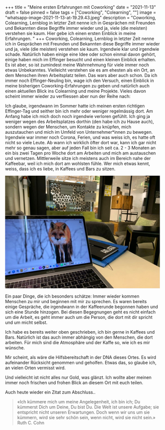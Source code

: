 +++
title = "Meine ersten Erfahrungen mit Coworking"
date = "2021-11-13"
draft = false
pinned = false
tags = ["Coworking", "Colearning", ""]
image = "whatsapp-image-2021-11-13-at-19.29.43.jpeg"
description = "Coworking, Colearning, Lernblog in letzter Zeit nenne ich in Gesprächen mit Freunden und Bekannten diese Begriffe immer wieder und ja, viele (die meisten) verstehen sie kaum. Hier gebe ich einen ersten Einblick in meine Erfahrungen. "
+++
Coworking, Colearning, Lernblog in letzter Zeit nenne ich in Gesprächen mit Freunden und Bekannten diese Begriffe immer wieder und ja, viele (die meisten) verstehen sie kaum. Irgendwie klar und irgendwie schade. Natürlich haben einige eine Idee oder schon einmal davon gehört, einige haben mich im Effinger besucht und einen kleinen Einblick erhalten. Es ist aber, so ist zumindest meine Wahrnehmung für viele immer noch etwas Unbekanntes. Vielleicht verstehen sie es am ehesten als ein Ort, an dem Menschen ihren Arbeitsplatz teilen. Das wars aber auch schon. Da ich immer noch Effinger-Neuling bin, wage ich den Versuch, einen Einblick in meine bisherigen Coworking-Erfahrungen zu geben und natürlich auch einen aktuellen Blick ins Colearning und meine Projekte. Vieles davon scheint immer wieder zu verfliessen aber nun der Reihe nach: 

Ich glaube, irgendwann im Sommer hatte ich meinen ersten richtigen Effinger-Tag und seither bin ich mehr oder weniger regelmässig dort. Am Anfang habe ich mich doch noch irgendwie verloren gefühlt. Ich ging ja weniger wegen des Arbeitsplatzes dorthin (den habe ich zu Hause auch), sondern wegen der Menschen, um Kontakte zu knüpfen, mich auszutauchen und mich im Umfeld von Unternehmer*innen zu bewegen. Irgendwie war immer noch Corona, Ferien, und was weiss ich, es hatte oft nicht so viele Leute. Ab wann ich wirklich öfter dort war, kann ich gar nicht mehr so genau sagen, aber auf jeden Fall bin ich seit ca. 2 - 3 Monaten an ein bis zwei Tagen pro Woche dort am Arbeiten und mich am austauschen und vernetzen. Mittlerweile sitze ich meistens auch im Bereich nahe der Kaffeebar, weil ich mich dort am wohlsten fühle. Wer mich etwas kennt, weiss, dass ich es liebe, in Kaffees und Bars zu sitzen.

![](whatsapp-image-2021-11-13-at-19.29.43.jpeg)

Ein paar Dinge, die ich besonders schätze: Immer wieder kommen Menschen zu mir und beginnen mit mir zu sprechen. Es waren bereits einige Gespräche, die irgendwann in der Kaffeerunde begonnen haben und sich eine Stunde hinzogen. Bei diesen Begegnungen geht es nicht einfach um die Arbeit, es geht immer auch um die Person, die dort mit dir spricht und um micht selbst. 

Ich habe es bereits weiter oben geschrieben, ich bin gerne in Kaffees und Bars. Natürlich ist das auch immer abhängig von den Menschen, die dort arbeiten. Für mich sind die Atmosphäre und der Kaffe so, wie ich es mir wünsche. 

Mir scheint, als wäre die Hilfsbereitschaft in der DNA dieses Ortes. Es wird aufeinander Rücksicht genommen und geholfen. Etwas das, so glaube ich, an vielen Orten vermisst wird. 

Und vielleicht ist nicht alles nur Gold, was glänzt. Ich wollte aber meinen immer noch frischen und frohen Blick an diesem Ort mit euch teilen. 

Auch heute wieder ein Zitat zum Abschluss..

> «Ich kümmere mich um meine Angelegenheit, ich bin ich; Du kümmerst Dich um Deine, Du bist Du. Die Welt ist unsere Aufgabe; sie entspricht nicht unseren Erwartungen. Doch wenn wir uns um sie kümmern, wird sie sehr schön sein, wenn nicht, wird sie nicht sein.» Ruth C. Cohn